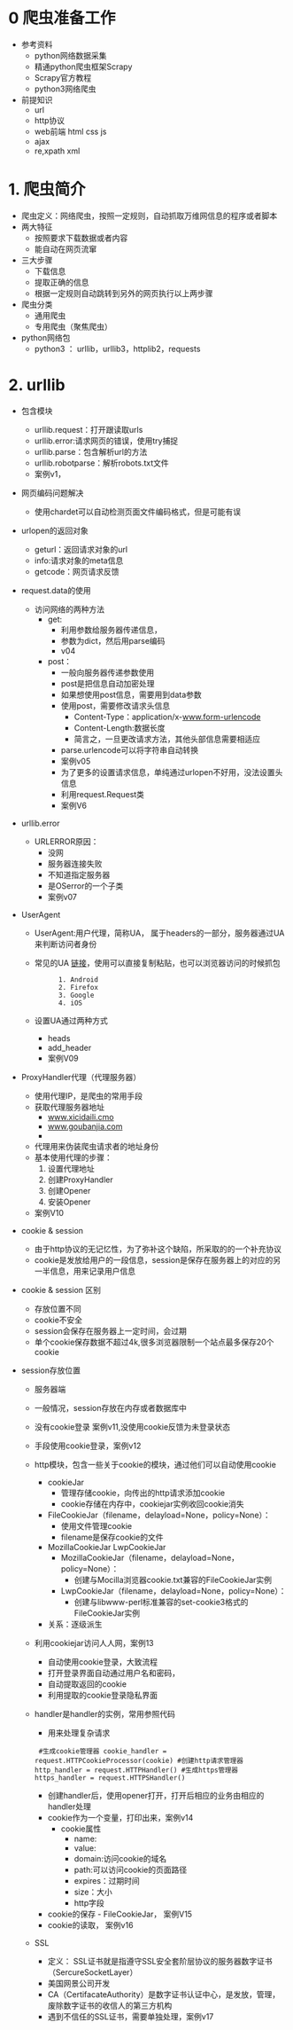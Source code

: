 # 0 爬虫准备工作
- 参考资料
    - python网络数据采集
    - 精通python爬虫框架Scrapy
    - Scrapy官方教程
    - python3网络爬虫
- 前提知识
    - url
    - http协议
    - web前端 html css js
    - ajax
    - re,xpath xml

# 1. 爬虫简介
- 爬虫定义：网络爬虫，按照一定规则，自动抓取万维网信息的程序或者脚本
- 两大特征
    - 按照要求下载数据或者内容
    - 能自动在网页流窜
- 三大步骤
    - 下载信息
    - 提取正确的信息
    - 根据一定规则自动跳转到另外的网页执行以上两步骤
- 爬虫分类
    - 通用爬虫
    - 专用爬虫（聚焦爬虫）
- python网络包
    - python3 ： urllib，urllib3，httplib2，requests

# 2. urllib
- 包含模块
    - urllib.request：打开跟读取urls
    - urllib.error:请求网页的错误，使用try捕捉
    - urllib.parse：包含解析url的方法
    - urllib.robotparse：解析robots.txt文件
    - 案例v1，
- 网页编码问题解决
    - 使用chardet可以自动检测页面文件编码格式，但是可能有误
- urlopen的返回对象
    - geturl：返回请求对象的url
    - info:请求对象的meta信息
    - getcode：网页请求反馈
- request.data的使用
    - 访问网络的两种方法
        - get:
            - 利用参数给服务器传递信息，
            - 参数为dict，然后用parse编码    
            - v04
        - post：
            - 一般向服务器传递参数使用
            - post是把信息自动加密处理
            - 如果想使用post信息，需要用到data参数
            - 使用post，需要修改请求头信息
                - Content-Type：application/x-www.form-urlencode
                - Content-Length:数据长度
                - 简言之，一旦更改请求方法，其他头部信息需要相适应
            - parse.urlencode可以将字符串自动转换    
            - 案例v05
            - 为了更多的设置请求信息，单纯通过urlopen不好用，没法设置头信息
            - 利用request.Request类
            - 案例V6
- urllib.error
    - URLERROR原因：
        - 没网
        - 服务器连接失败
        - 不知道指定服务器
        - 是OSerror的一个子类
        - 案例v07
- UserAgent
    - UserAgent:用户代理，简称UA， 属于headers的一部分，服务器通过UA来判断访问者身份
    - 常见的UA [链接](http://www.useragentstring.com/pages/useragentstring.php?name=All)，使用可以直接复制粘贴，也可以浏览器访问的时候抓包
               
                1. Android
                2. Firefox
                3. Google
                4. iOS
           
    - 设置UA通过两种方式
        - heads
        - add_header
        - 案例V09   

- ProxyHandler代理（代理服务器）
    - 使用代理IP，是爬虫的常用手段
    - 获取代理服务器地址
        - www.xicidaili.cmo
        - www.goubanjia.com
        -   
    - 代理用来伪装爬虫请求者的地址身份
    - 基本使用代理的步骤：
        1. 设置代理地址
        2. 创建ProxyHandler
        3. 创建Opener
        4. 安装Opener
    - 案例V10
    
- cookie & session
     - 由于http协议的无记忆性，为了弥补这个缺陷，所采取的的一个补充协议
     - cookie是发放给用户的一段信息，session是保存在服务器上的对应的另一半信息，用来记录用户信息
     
     
- cookie & session 区别
    - 存放位置不同
    - cookie不安全   
    - session会保存在服务器上一定时间，会过期
    - 单个cookie保存数据不超过4k,很多浏览器限制一个站点最多保存20个cookie
- session存放位置
    - 服务器端
    - 一般情况，session存放在内存或者数据库中
    - 没有cookie登录 案例v11,没使用cookie反馈为未登录状态    
    - 手段使用cookie登录，案例v12
    - http模块，包含一些关于cookie的模块，通过他们可以自动使用cookie
        - cookieJar
            - 管理存储cookie，向传出的http请求添加cookie
            - cookie存储在内存中，cookiejar实例收回cookie消失
        - FileCookieJar（filename，delayload=None，policy=None）：
            - 使用文件管理cookie
            - filename是保存cookie的文件
        - MozillaCookieJar   LwpCookieJar
            - MozillaCookieJar（filename，delayload=None，policy=None）：
                - 创建与Mocilla浏览器cookie.txt兼容的FileCookieJar实例
            - LwpCookieJar（filename，delayload=None，policy=None）：
                - 创建与libwww-perl标准兼容的set-cookie3格式的FileCookieJar实例
        - 关系：逐级派生
    -  利用cookiejar访问人人网，案例13
        - 自动使用cookie登录，大致流程
        - 打开登录界面自动通过用户名和密码，
        - 自动提取返回的cookie
        - 利用提取的cookie登录隐私界面
    - handler是handler的实例，常用参照代码
        - 用来处理复杂请求
        
        ` 
            #生成cookie管理器
            cookie_handler = request.HTTPCookieProcessor(cookie)
            #创建http请求管理器
            http_handler = request.HTTPHandler()
            #生成https管理器
            https_handler = request.HTTPSHandler()
        `
        - 创建handler后，使用opener打开，打开后相应的业务由相应的handler处理
        - cookie作为一个变量，打印出来，案例v14
            - cookie属性
                - name:
                - value:
                - domain:访问cookie的域名
                - path:可以访问cookie的页面路径   
                - expires：过期时间
                - size：大小
                - http字段
        - cookie的保存 - FileCookieJar， 案例V15
        - cookie的读取， 案例v16
    - SSL
        - 定义： SSL证书就是指遵守SSL安全套阶层协议的服务器数字证书（SercureSocketLayer）
        - 美国网景公司开发
        - CA（CertifacateAuthority）是数字证书认证中心，是发放，管理，废除数字证书的收信人的第三方机构
        - 遇到不信任的SSL证书，需要单独处理，案例v17
            








